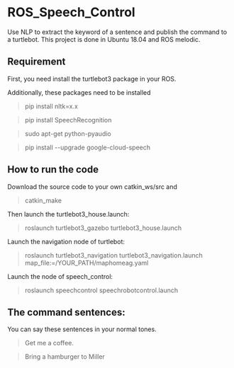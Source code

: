 # ROS_Speech_Control
Use NLP to extract the keyword of a sentence and publish the command to a turtlebot. This project is done in Ubuntu 18.04 and ROS melodic.

## Requirement
First, you need install the turtlebot3 package in your ROS.

Additionally, these packages need to be installed 
> pip install nltk=x.x 

> pip install SpeechRecognition

> sudo apt-get python-pyaudio

> pip install --upgrade google-cloud-speech


## How to run the code
Download the source code to your own catkin_ws/src and 
> catkin_make

Then launch the turtlebot3_house.launch:
> roslaunch turtlebot3_gazebo turtlebot3_house.launch 

Launch the navigation node of turtlebot:
> roslaunch turtlebot3_navigation turtlebot3_navigation.launch map_file:=/YOUR_PATH/maphomeag.yaml

Launch the node of speech_control:
> roslaunch speechcontrol speechrobotcontrol.launch 

## The command sentences:
You can say these sentences in your normal tones.
> Get me a coffee.

> Bring a hamburger to Miller

